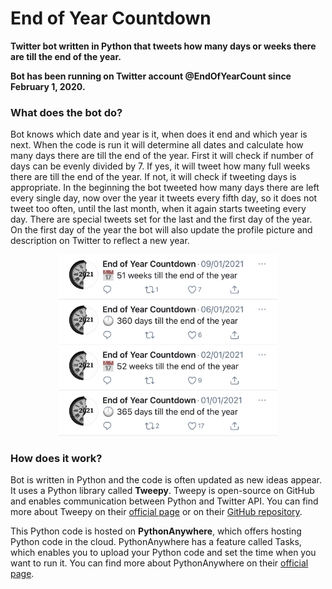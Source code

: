 # End of Year Countdown
**Twitter bot written in Python that tweets how many days or weeks there are till the end of the year.**

**Bot has been running on Twitter account @EndOfYearCount since February 1, 2020.**

### What does the bot do?
Bot knows which date and year is it, when does it end and which year is next. When the code is run it will determine all dates and calculate how many days there are till the end of the year. First it will check if number of days can be evenly divided by 7. If yes, it will tweet how many full weeks there are till the end of the year. If not, it will check if tweeting days is appropriate. In the beginning the bot tweeted how many days there are left every single day, now over the year it tweets every fifth day, so it does not tweet too often, until the last month, when it again starts tweeting every day. There are special tweets set for the last and the first day of the year. On the first day of the year the bot will also update the profile picture and description on Twitter to reflect a new year.

<p align="center">
  <img src="images/image1.jpg" width=350>
<p>

### How does it work?
Bot is written in Python and the code is often updated as new ideas appear. It uses a Python library called __Tweepy__. Tweepy is open-source on GitHub and enables communication between Python and Twitter API. You can find more about Tweepy on their [official page](https://www.tweepy.org/) or on their [GitHub repository](https://github.com/tweepy/tweepy).

This Python code is hosted on __PythonAnywhere__, which offers hosting Python code in the cloud. PythonAnywhere has a feature called Tasks, which enables you to upload your Python code and set the time when you want to run it. You can find more about PythonAnywhere on their [official page](https://www.pythonanywhere.com/).
